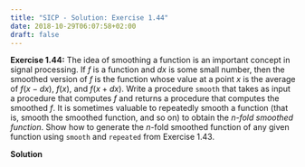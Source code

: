 ```yaml
---
title: "SICP - Solution: Exercise 1.44"
date: 2018-10-29T06:07:58+02:00
draft: false
---
```


**Exercise 1.44:** The idea of smoothing a function is an important concept in signal processing. If $f$ is a function and $dx$ is some small number, then the smoothed version of $f$ is the function whose value at a point $x$ is the average of ${f(x-dx)}$, ${f(x)}$, and ${f(x+dx)}$. Write a procedure `smooth` that takes as input a procedure that computes $f$ and returns a procedure that computes the smoothed $f$. It is sometimes valuable to repeatedly smooth a function (that is, smooth the smoothed function, and so on) to obtain the _n-fold smoothed function_. Show how to generate the $n$-fold smoothed function of any given function using `smooth` and `repeated` from Exercise 1.43.

**Solution**
